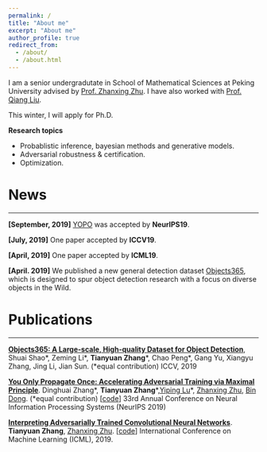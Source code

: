 ```yaml
---
permalink: /
title: "About me"
excerpt: "About me"
author_profile: true
redirect_from: 
  - /about/
  - /about.html
---
```


I am a senior undergradutate in School of Mathematical Sciences at Peking University advised by [Prof. Zhanxing Zhu](https://sites.google.com/view/zhanxingzhu/). I have also worked with [Prof. Qiang Liu](https://www.cs.utexas.edu/~lqiang/index.html).

This winter, I will apply for Ph.D.

**Research topics**
* Probablistic inference, bayesian methods and generative models.
* Adversarial robustness & certification.
* Optimization.


# News
----
**[September, 2019]** [YOPO](https://arxiv.org/abs/1905.00877) was accepted by **NeurIPS19**. 

**[July, 2019]**  One paper accepted by **ICCV19**. 

**[April, 2019]** One paper accepted by **ICML19**. 

**[April. 2019]** We published a new general detection dataset [Objects365](http://www.objects365.org/overview.html), which is designed to spur object detection research with a focus on diverse objects in the Wild.

# Publications
----
**[Objects365: A Large-scale, High-quality Dataset for Object Detection](http://openaccess.thecvf.com/content_ICCV_2019/papers/Shao_Objects365_A_Large-Scale_High-Quality_Dataset_for_Object_Detection_ICCV_2019_paper.pdf)**, Shuai Shao\*, Zeming Li\*, **Tianyuan Zhang**\*, Chao Peng\*, Gang Yu, Xiangyu Zhang, Jing Li, Jian Sun. (*equal contribution) ICCV, 2019

**[You Only Propagate Once: Accelerating Adversarial Training via Maximal Principle](https://arxiv.org/abs/1905.00877)**. 
Dinghuai Zhang\*, **Tianyuan Zhang**\*,[Yiping Lu](https://web.stanford.edu/~yplu/)\*, [Zhanxing Zhu](https://sites.google.com/view/zhanxingzhu/home), [Bin Dong](http://bicmr.pku.edu.cn/~dongbin). (*equal contribution) [[code](https://github.com/a1600012888/YOPO-You-Only-Propagate-Once)] 33rd Annual Conference on Neural Information Processing Systems (NeurIPS 2019)

**[Interpreting Adversarially Trained Convolutional Neural Networks](https://arxiv.org/abs/1905.09797)**. **Tianyuan Zhang**, [Zhanxing Zhu](https://sites.google.com/view/zhanxingzhu/home). [[code](https://github.com/PKUAI26/AT-CNN)]
International Conference on Machine Learning (ICML), 2019.



